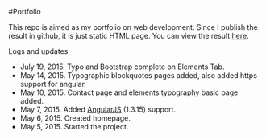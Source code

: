 #Portfolio

This repo is aimed as my portfolio on web development. Since I publish the result in github, it is just static HTML page. You can view the result [here](http://forddyce.github.io/portfolio/).

Logs and updates

+ July 19, 2015. Typo and Bootstrap complete on Elements Tab.
+ May 14, 2015. Typographic blockquotes pages added, also added https support for angular.
+ May 10, 2015. Contact page and elements typography basic page added.
+ May 7, 2015. Added [AngularJS](https://angularjs.org/) (1.3.15) support.
+ May 6, 2015. Created homepage.
+ May 5, 2015. Started the project.